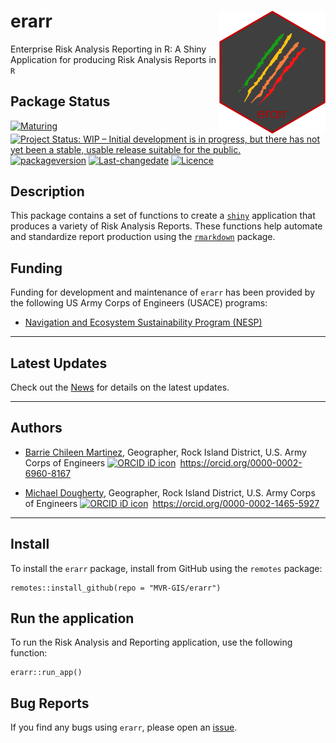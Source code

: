 
<!-- README.md is generated from README.Rmd. Please edit that file -->

# erarr <img src="inst/app/www/erarr.png" align="right" width="170"/>

Enterprise Risk Analysis Reporting in R: A Shiny Application for
producing Risk Analysis Reports in `R`

## Package Status

[![Maturing](https://img.shields.io/badge/lifecycle-maturing-blue.svg)](https://www.tidyverse.org/lifecycle)
[![Project Status: WIP – Initial development is in progress, but there
has not yet been a stable, usable release suitable for the
public.](https://www.repostatus.org/badges/latest/wip.svg)](https://www.repostatus.org/#wip)
[![packageversion](https://img.shields.io/badge/Package%20version-0.0.1-orange.svg?style=flat-square)](commits/master)
[![Last-changedate](https://img.shields.io/badge/last%20change-2024--02--08-yellowgreen.svg)](/commits/master)
[![Licence](https://img.shields.io/badge/licence-CC0-blue.svg)](http://choosealicense.com/licenses/cc0-1.0/)

## Description

This package contains a set of functions to create a
[`shiny`](https://shiny.posit.co/) application that produces a variety
of Risk Analysis Reports. These functions help automate and standardize
report production using the [`rmarkdown`](https://rmarkdown.rstudio.com/lesson-1.html) 
package.

## Funding

Funding for development and maintenance of `erarr` has been provided by
the following US Army Corps of Engineers (USACE) programs:

- [Navigation and Ecosystem Sustainability Program
  (NESP)](https://www.mvr.usace.army.mil/Rock-Island-District/Programs/NESP/)

------------------------------------------------------------------------

## Latest Updates

Check out the [News](news/index.html) for details on the latest updates.

------------------------------------------------------------------------

## Authors

- [Barrie Chileen
  Martinez](mailto:barrie.v.chileenmartinez@usace.army.mil), Geographer,
  Rock Island District, U.S. Army Corps of Engineers
    <a itemprop="sameAs" content="https://orcid.org/0000-0002-6960-8167" href="https://0000-0002-6960-8167" target="orcid.widget" rel="me noopener noreferrer" style="vertical-align:top;">
  <img src="https://orcid.org/sites/default/files/images/orcid_16x16.png" alt="ORCID iD icon" style="width:1em;margin-right:.5em;"/>https://orcid.org/0000-0002-6960-8167</a>
  
- [Michael Dougherty](mailto:Michael.P.Dougherty@usace.army.mil), Geographer, 
  Rock Island District, U.S. Army Corps of Engineers
  <a itemprop="sameAs" content="https://orcid.org/0000-0002-1465-5927" href="https://0000-0002-1465-5927" target="orcid.widget" rel="me noopener noreferrer" style="vertical-align:top;">
  <img src="https://orcid.org/sites/default/files/images/orcid_16x16.png" alt="ORCID iD icon" style="width:1em;margin-right:.5em;"/>https://orcid.org/0000-0002-1465-5927</a>


------------------------------------------------------------------------

## Install

To install the `erarr` package, install from GitHub using the `remotes`
package:

    remotes::install_github(repo = "MVR-GIS/erarr")

## Run the application

To run the Risk Analysis and Reporting application, use the following
function:

    erarr::run_app()

## Bug Reports

If you find any bugs using `erarr`, please open an
[issue](https://github.com/MVR-GIS/erarr/issues).
